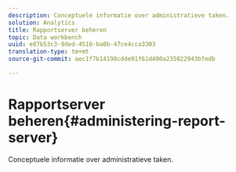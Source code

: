 ```yaml
---
description: Conceptuele informatie over administratieve taken.
solution: Analytics
title: Rapportserver beheren
topic: Data workbench
uuid: e07b53c3-9ded-4510-ba0b-47ce4cca3303
translation-type: tm+mt
source-git-commit: aec1f7b14198cdde91f61d490a235022943bfedb

---
```



# Rapportserver beheren{#administering-report-server}

Conceptuele informatie over administratieve taken.

